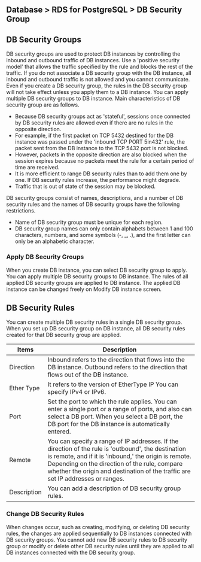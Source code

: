 ## Database > RDS for PostgreSQL > DB Security Group

## DB Security Groups

DB security groups are used to protect DB instances by controlling the inbound and outbound traffic of DB instances. Use a 'positive security model' that allows the traffic specified by the rule and blocks the rest of the traffic. If you do not associate a DB security group with the DB instance, all inbound and outbound traffic is not allowed and you cannot communicate. Even if you create a DB security group, the rules in the DB security group will not take effect unless you apply them to a DB instance. You can apply multiple DB security groups to DB instance. Main characteristics of DB security group are as follows.

* Because DB security groups act as 'stateful', sessions once connected by DB security rules are allowed even if there are no rules in the opposite direction.
* For example, if the first packet on TCP 5432 destined for the DB instance was passed under the 'inbound TCP PORT 5in432' rule, the packet sent from the DB instance to the TCP 5432 port is not blocked.
* However, packets in the opposite direction are also blocked when the session expires because no packets meet the rule for a certain period of time are received.
* It is more efficient to range DB security rules than to add them one by one. If DB security rules increase, the performance might degrade.
* Traffic that is out of state of the session may be blocked.

DB security groups consist of names, descriptions, and a number of DB security rules and the names of DB security groups have the following restrictions.

* Name of DB security group must be unique for each region.
* DB security group names can only contain alphabets between 1 and 100 characters, numbers, and some symbols (-, _, .), and the first letter can only be an alphabetic character.

### Apply DB Security Groups

When you create DB instance, you can select DB security group to apply. You can apply multiple DB security groups to DB instance. The rules of all applied DB security groups are applied to DB instance. The applied DB instance can be changed freely on Modify DB instance screen.

## DB Security Rules

You can create multiple DB security rules in a single DB security group. When you set up DB security group on DB instance, all DB security rules created for that DB security group are applied.

| Items       | Description                                                                                                                                                                                                                                                                                         |
|-------------|-----------------------------------------------------------------------------------------------------------------------------------------------------------------------------------------------------------------------------------------------------------------------------------------------------|
| Direction   | Inbound refers to the direction that flows into the DB instance. Outbound refers to the direction that flows out of the DB instance.                                                                                                                                                                |
| Ether Type  | It refers to the version of EtherType IP You can specify IPv4 or IPv6.                                                                                                                                                                                                                              |
| Port        | Set the port to which the rule applies. You can enter a single port or a range of ports, and also can select a DB port. When you select a DB port, the DB port for the DB instance is automatically entered.                                                                                        |
| Remote      | You can specify a range of IP addresses. If the direction of the rule is 'outbound', the destination is remote, and if it is 'inbound,' the origin is remote.<br/>Depending on the direction of the rule, compare whether the origin and destination of the traffic are set IP addresses or ranges. |
| Description | You can add a description of DB security group rules.                                                                                                                                                                                                                                               |

### Change DB Security Rules

When changes occur, such as creating, modifying, or deleting DB security rules, the changes are applied sequentially to DB instances connected with DB security groups. You cannot add new DB security rules to DB security group or modify or delete other DB security rules until they are applied to all DB instances connected with the DB security group.